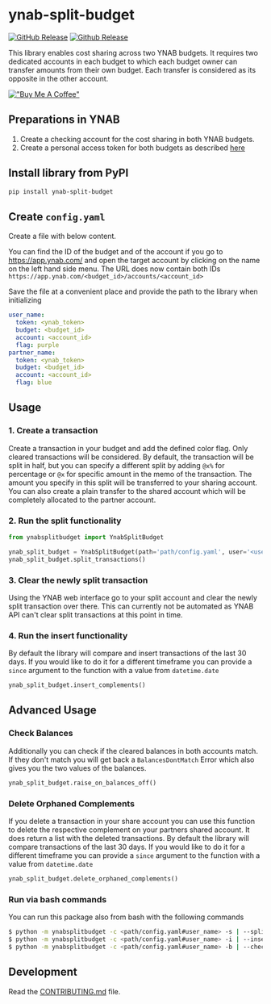 # ynab-split-budget

[![GitHub Release](https://img.shields.io/github/release/dnbasta/ynab-split-budget?style=flat)]() 
[![Github Release](https://img.shields.io/maintenance/yes/2100)]()

This library enables cost sharing across two YNAB budgets. It requires two dedicated accounts in each budget to which
each budget owner can transfer amounts from their own budget. Each transfer is considered as its opposite in the other 
account.

[!["Buy Me A Coffee"](https://www.buymeacoffee.com/assets/img/custom_images/orange_img.png)](https://www.buymeacoffee.com/dnbasta)

## Preparations in YNAB
1. Create a checking account for the cost sharing in both YNAB budgets.
2. Create a personal access token for both budgets as described [here](https://api.ynab.com/)

## Install library from PyPI

```bash
pip install ynab-split-budget
```

## Create `config.yaml`
Create a file with below content. 

You can find the ID of the budget and of the account if you go to https://app.ynab.com/ and open the target account by
clicking on the name on the left hand side menu. The URL does now contain both IDs 
`https://app.ynab.com/<budget_id>/accounts/<account_id>`

Save the file at a convenient place and provide the path to the library when initializing
```yaml
user_name:
  token: <ynab_token>
  budget: <budget_id>
  account: <account_id>
  flag: purple
partner_name:
  token: <ynab_token>
  budget: <budget_id>
  account: <account_id>
  flag: blue
```

## Usage
### 1. Create a transaction
Create a transaction in your budget and add the defined color flag. Only cleared transactions will be considered. 
By default, the transaction will be split in half, but you can specify a different split by adding
`@x%` for percentage or `@x` for specific amount in the memo of the transaction. The amount you specify
in this split will be transferred to your sharing account. You can also create a plain transfer to the shared account 
which will be completely allocated to the partner account.
### 2. Run the split functionality
```py
from ynabsplitbudget import YnabSplitBudget

ynab_split_budget = YnabSplitBudget(path='path/config.yaml', user='<user_name>')
ynab_split_budget.split_transactions()
```
### 3. Clear the newly split transaction
Using the YNAB web interface go to your split account and clear the newly split transaction over there. 
This can currently not be automated as YNAB API can't clear split transactions at this point in time.
### 4. Run the insert functionality
By default the library will compare and insert transactions of the last 30 days. If you would like to do it for a
different timeframe you can provide a `since` argument to the function with a value from `datetime.date`
```py
ynab_split_budget.insert_complements()
```
## Advanced Usage
### Check Balances
Additionally you can check if the cleared balances in both accounts match. If they don't match you will get back a
`BalancesDontMatch` Error which also gives you the two values of the balances.
```py
ynab_split_budget.raise_on_balances_off()
```
### Delete Orphaned Complements
If you delete a transaction in your share account you can use this function to delete the respective complement on your
partners shared account. It does return a list with the deleted transactions. By default the library will compare 
transactions of the last 30 days. If you would like to do it for a different timeframe you can provide a `since` 
argument to the function with a value from `datetime.date`
```py
ynab_split_budget.delete_orphaned_complements()
```
### Run via bash commands
You can run this package also from bash with the following commands
```bash
$ python -m ynabsplitbudget -c <path/config.yaml#user_name> -s | --split-transactions
$ python -m ynabsplitbudget -c <path/config.yaml#user_name> -i | --insert-complements [-d | --since-date "YYYY-mm-dd"]
$ python -m ynabsplitbudget -c <path/config.yaml#user_name> -b | --check-balances
```
## Development

Read the [CONTRIBUTING.md](CONTRIBUTING.md) file.
